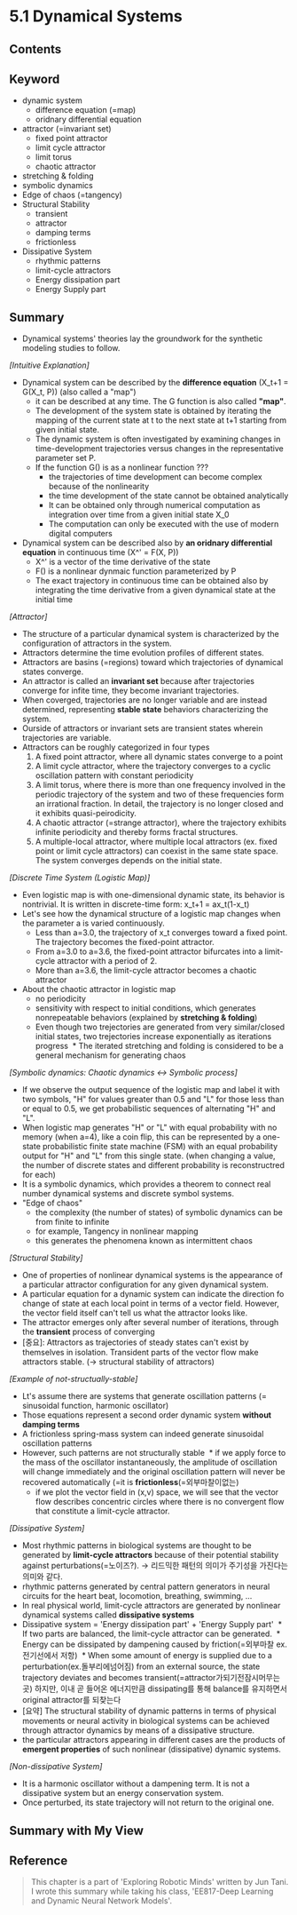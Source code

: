 # 5.1 Dynamical Systems

## Contents



## Keyword
* dynamic system
  * difference equation (=map)
  * oridnary differential equation
* attractor (=invariant set)
  * fixed point attractor
  * limit cycle attractor
  * limit torus
  * chaotic attractor
* stretching & folding
* symbolic dynamics
* Edge of chaos (=tangency)
* Structural Stability
  * transient
  * attractor
  * damping terms
  * frictionless
* Dissipative System
  * rhythmic patterns
  * limit-cycle attractors
  * Energy dissipation part
  * Energy Supply part

## Summary
* Dynamical systems' theories lay the groundwork for the synthetic modeling studies to follow.

_[Intuitive Explanation]_
* Dynamical system can be described by the **difference equation** (X_t+1 = G(X_t, P)) (also called a "map") 
  * it can be described at any time. The G function is also called **"map"**.
  * The development of the system state is obtained by iterating the mapping of the current state at t to the next state at t+1 starting from given initial state.
  * The dynamic system is often investigated by examining changes in time-development trajectories versus changes in the representative parameter set P. 
  * If the function G() is as a nonlinear function ???
    * the trajectories of time development can become complex because of the nonlinearity
    * the time development of the state cannot be obtained analytically
    * It can be obtained only through numerical computation as integration over time from a given initial state X_0
    * The computation can only be executed with the use of modern digital computers
* Dynamical system can be described also by **an oridnary differential equation** in continuous time (X^' = F(X, P))
  * X^' is a vector of the time derivative of the state
  * F() is a nonlinear dynmaic function parameterized by P
  * The exact trajectory in continuous time can be obtained also by integrating the time derivative from a given dynamical state at the initial time
  
_[Attractor]_
* The structure of a particular dynamical system is characterized by the configuration of attractors in the system.
* Attractors determine the time evolution profiles of different states. 
* Attractors are basins (=regions) toward which trajectories of dynamical states converge.
* An attractor is called an **invariant set** because after trajectories converge for infite time, they become invariant trajectories.
* When coverged, trajectories are no longer variable and are instead determined, representing **stable state** behaviors characterizing the system.
* Ourside of attractors or invariant sets are transient states wherein trajectories are variable.
* Attractors can be roughly categorized in four types
  1. A fixed point attractor, where all dynamic states converge to a point
  2. A limit cycle attractor, where the trajectory converges to a cyclic oscillation pattern with constant periodicity
  3. A limit torus, where there is more than one frequency involved in the periodic trajectory of the system and two of these frequencies form an irrational fraction. In detail, the trajectory is no longer closed and it exhibits quasi-peirodicity.
  4. A chaotic attractor (=strange attractor), where the trajectory exhibits infinite periodicity and thereby forms fractal structures.
  5. A multiple-local attractor, where multiple local attractors (ex. fixed point or limit cycle attractors) can coexist in the same state space. The system converges depends on the initial state.

_[Discrete Time System (Logistic Map)]_
* Even logistic map is with one-dimensional dynamic state, its behavior is nontrivial. It is written in discrete-time form: x_t+1 = ax_t(1-x_t)
* Let's see how the dynamical structure of a logistic map changes when the parameter a is varied continuously.
  * Less than a=3.0, the trajectory of x_t converges toward a fixed point. The trajectory becomes the fixed-point attractor. 
  * From a=3.0 to a=3.6, the fixed-point attractor bifurcates into a limit-cycle attractor with a period of 2. 
  * More than a=3.6, the limit-cycle attractor becomes a chaotic attractor
* About the chaotic attractor in logistic map
  * no periodicity
  * sensitivity with respect to initial conditions, which generates nonrepeatable behaviors (explained by **stretching & folding**)
  * Even though two trejectories are generated from very similar/closed initial states, two trejectories increase exponentially as iterations progress
  * The iterated stretching and folding is considered to be a general mechanism for generating chaos

_[Symbolic dynamics: Chaotic dynamics <-> Symbolic process]_
* If we observe the output sequence of the logistic map and label it with two symbols, "H" for values greater than 0.5 and "L" for those less than or equal to 0.5, we get probabilistic sequences of alternating "H" and "L". 
* When logistic map generates "H" or "L" with equal probability with no memory (when a=4), like a coin flip, this can be represented by a one-state probabilistic finite state machine (FSM) with an equal probability output for "H" and "L" from this single state. (when changing a value, the number of discrete states and different probability is reconstructred for each)
* It is a symbolic dynamics, which provides a theorem to connect real number dynamical systems and discrete symbol systems.
* "Edge of chaos"
  * the complexity (the number of states) of symbolic dynamics can be from finite to infinite
  * for example, Tangency in nonlinear mapping
  * this generates the phenomena known as intermittent chaos
 
_[Structural Stability]_
* One of properties of nonlinear dynamical systems is the appearance of a particular attractor configuration for any given dynamical system.
* A particular equation for a dynamic system can indicate the direction fo change of state at each local point in terms of a vector field. However, the vector field itself can't tell us what the attractor looks like.
* The attractor emerges only after several number of iterations, through the **transient** process of converging
* [중요]: Attractors as trajectories of steady states can't exist by themselves in isolation. Transident parts of the vector flow make attractors stable.  (-> structural stability of attractors)

_[Example of not-structually-stable]_
* Lt's assume there are systems that generate oscillation patterns (= sinusoidal function, harmonic oscillator)
* Those equations represent a second order dynamic system **without damping terms**
* A frictionless spring-mass system can indeed generate sinusoidal oscillation patterns
* However, such patterns are not structurally stable
  * if we apply force to the mass of the oscillator instantaneously, the amplitude of oscillation will change immediately and the original oscillation pattern will never be recovered automatically (=it is **frictionless**(=외부마찰이없는)
  * if we plot the vector field in (x,v) space, we will see that the vector flow describes concentric circles where there is no convergent flow that constitute a limit-cycle attractor.

_[Dissipative System]_
* Most rhythmic patterns in biological systems are thought to be generated by **limit-cycle attractors** because of their potential stability against perturbations(=노이즈?). -> 리드믹한 패턴의 의미가 주기성을 가진다는 의미와 같다.
* rhythmic patterns generated by central pattern generators in neural circuits for the heart beat, locomotion, breathing, swimming, ...
* In real physical world, limit-cycle attractors are generated by nonlinear dynamical systems called **dissipative systems**
* Dissipative system = 'Energy dissipation part' + 'Energy Supply part'
  * If two parts are balanced, the limit-cycle attractor can be generated. 
  * Energy can be dissipated by dampening caused by friction(=외부마찰 ex.전기선에서 저항)
  * When some amount of energy is supplied due to a perturbation(ex.돌부리에넘어짐) from an external source, the state trajectory deviates and becomes transient(=attractor가되기전잠시머무는곳) 하지만, 이내 곧 들어온 에너지만큼 dissipating를 통해 balance를 유지하면서 original attractor를 되찾는다
* [요약] The structural stability of dynamic patterns in terms of physical movements or neural activity in biological systems can be achieved through attractor dynamics by means of a dissipative structure.
* the particular attractors appearing in different cases are the products of **emergent properties** of such nonlinear (dissipative) dynamic systems.

_[Non-dissipative System]_
* It is a harmonic oscillator without a dampening term. It is not a dissipative system but an energy conservation system.
* Once perturbed, its state trajectory will not return to the original one.









## Summary with My View



## Reference
> This chapter is a part of 'Exploring Robotic Minds' written by Jun Tani. I wrote this summary while taking his class, 'EE817-Deep Learning and Dynamic Neural Network Models'. 
